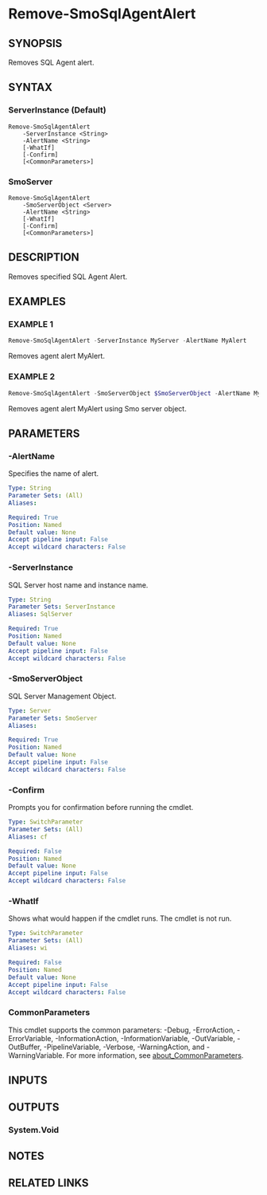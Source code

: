 ﻿---
external help file: SQLServerAgentTools-help.xml
Module Name: SQLServerAgentTools
online version:
schema: 2.0.0
---

# Remove-SmoSqlAgentAlert

## SYNOPSIS
Removes SQL Agent alert.

## SYNTAX

### ServerInstance (Default)
```
Remove-SmoSqlAgentAlert
	-ServerInstance <String>
	-AlertName <String>
	[-WhatIf]
	[-Confirm]
	[<CommonParameters>]
```

### SmoServer
```
Remove-SmoSqlAgentAlert
	-SmoServerObject <Server>
	-AlertName <String>
	[-WhatIf]
	[-Confirm]
	[<CommonParameters>]
```

## DESCRIPTION
Removes specified SQL Agent Alert.

## EXAMPLES

### EXAMPLE 1
```powershell
Remove-SmoSqlAgentAlert -ServerInstance MyServer -AlertName MyAlert
```

Removes agent alert MyAlert.

### EXAMPLE 2
```powershell
Remove-SmoSqlAgentAlert -SmoServerObject $SmoServerObject -AlertName MyAlert
```

Removes agent alert MyAlert using Smo server object.

## PARAMETERS

### -AlertName
Specifies the name of alert.

```yaml
Type: String
Parameter Sets: (All)
Aliases:

Required: True
Position: Named
Default value: None
Accept pipeline input: False
Accept wildcard characters: False
```

### -ServerInstance
SQL Server host name and instance name.

```yaml
Type: String
Parameter Sets: ServerInstance
Aliases: SqlServer

Required: True
Position: Named
Default value: None
Accept pipeline input: False
Accept wildcard characters: False
```

### -SmoServerObject
SQL Server Management Object.

```yaml
Type: Server
Parameter Sets: SmoServer
Aliases:

Required: True
Position: Named
Default value: None
Accept pipeline input: False
Accept wildcard characters: False
```

### -Confirm
Prompts you for confirmation before running the cmdlet.

```yaml
Type: SwitchParameter
Parameter Sets: (All)
Aliases: cf

Required: False
Position: Named
Default value: None
Accept pipeline input: False
Accept wildcard characters: False
```

### -WhatIf
Shows what would happen if the cmdlet runs.
The cmdlet is not run.

```yaml
Type: SwitchParameter
Parameter Sets: (All)
Aliases: wi

Required: False
Position: Named
Default value: None
Accept pipeline input: False
Accept wildcard characters: False
```

### CommonParameters
This cmdlet supports the common parameters: -Debug, -ErrorAction, -ErrorVariable, -InformationAction, -InformationVariable, -OutVariable, -OutBuffer, -PipelineVariable, -Verbose, -WarningAction, and -WarningVariable. For more information, see [about_CommonParameters](http://go.microsoft.com/fwlink/?LinkID=113216).

## INPUTS

## OUTPUTS

### System.Void

## NOTES

## RELATED LINKS
